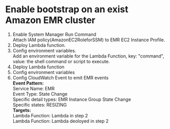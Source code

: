 # Enable bootstrap on an exist Amazon EMR cluster

1. Enable System Manager Run Command  
    Attach IAM policy(AmazonEC2RoleforSSM) to EMR EC2 Instance Profile.
2. Deploy Lambda function.  
3. Config environment variables.  
   Add an environment variable for the Lambda Function, key: "command", value: the shell command or script to execute.
2. Deploy Lambda function
3. Config environment variables
4. Config CloudWatch Event to emit EMR events  
    **Event Pattern:**   
    Service Name: EMR  
      Event Type: State Change  
      Specific detail types: EMR Instance Group State Change  
      Specific states: RESIZING  
    **Targets:**  
      Lambda Function: Lambda in step 2  
      Lambda Function: Lambda deoloyed in step 2  
